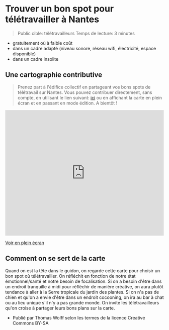 # Trouver un bon spot pour télétravailler à Nantes

> Public cible: télétravailleurs
> Temps de lecture: 3 minutes

* gratuitement où à faible coût
* dans un cadre adapté (niveau sonore, réseau wifi, électricité, espace disponible)
* dans un cadre insolite

## Une cartographie contributive

> Prenez part à l'édifice collectif en partageant vos bons spots de télétravail sur Nantes. Vous pouvez contribuer directement, sans compte, en utilisant le lien suivant: [ici](http://umap.openstreetmap.fr/fr/map/nomad-co-working-nantes_50830#15/47.2157/-1.5563) ou en affichant la carte en plein écran et en passant en mode édition. A bientôt ! 

<iframe width="100%" height="400px" frameBorder="0" src="http://umap.openstreetmap.fr/fr/map/nomad-co-working-nantes_50830?scaleControl=false&miniMap=false&scrollWheelZoom=false&zoomControl=true&allowEdit=false&moreControl=true&datalayersControl=true&onLoadPanel=undefined&captionBar=false"></iframe><p><a href="http://umap.openstreetmap.fr/fr/map/nomad-co-working-nantes_50830">Voir en plein écran</a></p>

## Comment on se sert de la carte

Quand on est la tête dans le guidon, on regarde cette carte pour choisir un bon spot où télétravailler.
On réfléchit en fonction de notre état émotionnel/santé et notre besoin de focalisation.
Si on a besoin d'être dans un endroit tranquille à midi pour réfléchir de manière créative, on aura plutôt tendance à aller à la Serre tropicale du jardin des plantes. 
Si on n'a pas de chien et qu'on a envie d'être dans un endroit cocooning, on ira au bar à chat ou au lieu unique s'il n'y a pas grande monde. 
On invite les télétravailleurs qu'on croise à partager leurs bons plans sur la carte.

* Publié par Thomas Wolff selon les termes de la licence Creative Commons BY-SA

